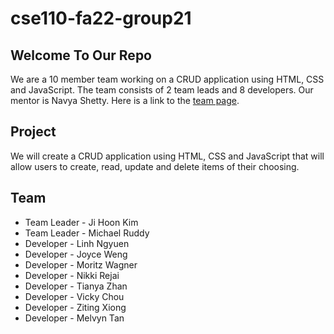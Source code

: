 # cse110-fa22-group21
## Welcome To Our Repo
We are a 10 member team working on a CRUD application using HTML, CSS and JavaScript. The team consists of 2 team leads and 8 developers. Our mentor is Navya Shetty. Here is a link to the [team page](admin/team.md).

## Project
We will create a CRUD application using HTML, CSS and JavaScript that will allow users to create, read, update and delete items of their choosing.

## Team
- Team Leader - Ji Hoon Kim
- Team Leader - Michael Ruddy
- Developer - Linh Ngyuen
- Developer - Joyce Weng
- Developer - Moritz Wagner
- Developer - Nikki Rejai
- Developer - Tianya Zhan
- Developer - Vicky Chou
- Developer - Ziting Xiong
- Developer - Melvyn Tan

